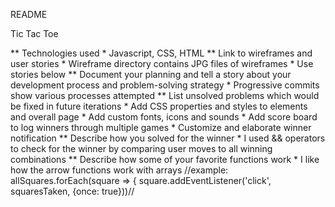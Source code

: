 README

Tic Tac Toe

** Technologies used
    * Javascript, CSS, HTML
** Link to wireframes and user stories
    * Wireframe directory contains JPG files of wireframes
    * Use stories below
** Document your planning and tell a story about your development process and problem-solving strategy
    * Progressive commits show various processes attempted
** List unsolved problems which would be fixed in future iterations
    * Add CSS properties and styles to elements and overall page
    * Add custom fonts, icons and sounds
    * Add score board to log winners through multiple games
    * Customize and elaborate winner notification
** Describe how you solved for the winner
    * I used && operators to check for the winner by comparing user moves to all winning combinations
** Describe how some of your favorite functions work
    * I like how the arrow functions work with arrays 
        //example: allSquares.forEach(square => {
        square.addEventListener('click', squaresTaken, {once: true}))//
